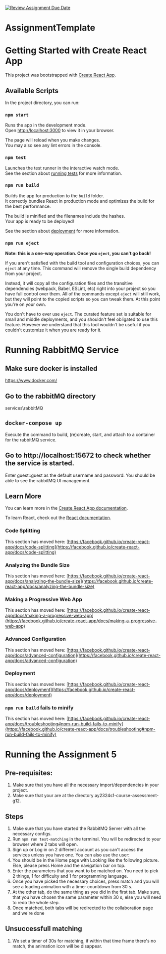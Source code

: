 [![Review Assignment Due Date](https://classroom.github.com/assets/deadline-readme-button-24ddc0f5d75046c5622901739e7c5dd533143b0c8e959d652212380cedb1ea36.svg)](https://classroom.github.com/a/6BOvYMwN)
# AssignmentTemplate

# Getting Started with Create React App

This project was bootstrapped with [Create React App](https://github.com/facebook/create-react-app).

## Available Scripts

In the project directory, you can run:

### `npm start`

Runs the app in the development mode.\
Open [http://localhost:3000](http://localhost:3000) to view it in your browser.

The page will reload when you make changes.\
You may also see any lint errors in the console.

### `npm test`

Launches the test runner in the interactive watch mode.\
See the section about [running tests](https://facebook.github.io/create-react-app/docs/running-tests) for more information.

### `npm run build`

Builds the app for production to the `build` folder.\
It correctly bundles React in production mode and optimizes the build for the best performance.

The build is minified and the filenames include the hashes.\
Your app is ready to be deployed!

See the section about [deployment](https://facebook.github.io/create-react-app/docs/deployment) for more information.

### `npm run eject`

**Note: this is a one-way operation. Once you `eject`, you can't go back!**

If you aren't satisfied with the build tool and configuration choices, you can `eject` at any time. This command will remove the single build dependency from your project.

Instead, it will copy all the configuration files and the transitive dependencies (webpack, Babel, ESLint, etc) right into your project so you have full control over them. All of the commands except `eject` will still work, but they will point to the copied scripts so you can tweak them. At this point you're on your own.

You don't have to ever use `eject`. The curated feature set is suitable for small and middle deployments, and you shouldn't feel obligated to use this feature. However we understand that this tool wouldn't be useful if you couldn't customize it when you are ready for it.

# Running RabbitMQ Service

## Make sure docker is installed
https://www.docker.com/

## Go to the rabbitMQ directory
services\rabbitMQ

## `docker-compose up`
Execute the command to build, (re)create, start, and attach to a container for the rabbitMQ service.

## Go to http://localhost:15672 to check whether the service is started.
Enter guest::guest as the default username and password. You should be able to see the rabbitMQ UI management.

## Learn More

You can learn more in the [Create React App documentation](https://facebook.github.io/create-react-app/docs/getting-started).

To learn React, check out the [React documentation](https://reactjs.org/).

### Code Splitting

This section has moved here: [https://facebook.github.io/create-react-app/docs/code-splitting](https://facebook.github.io/create-react-app/docs/code-splitting)

### Analyzing the Bundle Size

This section has moved here: [https://facebook.github.io/create-react-app/docs/analyzing-the-bundle-size](https://facebook.github.io/create-react-app/docs/analyzing-the-bundle-size)

### Making a Progressive Web App

This section has moved here: [https://facebook.github.io/create-react-app/docs/making-a-progressive-web-app](https://facebook.github.io/create-react-app/docs/making-a-progressive-web-app)

### Advanced Configuration

This section has moved here: [https://facebook.github.io/create-react-app/docs/advanced-configuration](https://facebook.github.io/create-react-app/docs/advanced-configuration)

### Deployment

This section has moved here: [https://facebook.github.io/create-react-app/docs/deployment](https://facebook.github.io/create-react-app/docs/deployment)

### `npm run build` fails to minify

This section has moved here: [https://facebook.github.io/create-react-app/docs/troubleshooting#npm-run-build-fails-to-minify](https://facebook.github.io/create-react-app/docs/troubleshooting#npm-run-build-fails-to-minify)


# Running the Assignment 5
## Pre-requisites:
1. Make sure that you have all the necessary import/dependencies in your project.
2. Make sure that your are at the directory ay2324s1-course-assessment-g12.

## Steps
1. Make sure that you have started the RabbitMQ Server with all the necessary configs.
2. Run `npm run test-matching` in the terminal. You will be redirected to your browser where 2 tabs will open.
3. Sign up or Log in on 2 different account as you can't access the services unless you have one. You can also use the user:
4. You should be in the Home page with Looking like the following picture. Else, please press Home and the navigation bar on top.
5. Enter the parameters that you want to be matched on. You need to pick 2 things, 1 for difficulty and 1 for programming language.
6. Once you have picked the necessary choices, press match and you will see a loading animation with a timer countdown from 30 s.
7. At the other tab, do the same thing as you did in the first tab. Make sure, that you have chosen  the same parameter within 30 s, else you will need to redo the whole step.
8. Once matched, both tabs will be redirected to the collaboration page and we're done

## Unsuccessfull matching
1. We set a timer of 30s for matching, if within that time frame there's no match, the animation icon will be disappear. 


